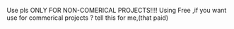 Use pls ONLY FOR NON-COMERICAL PROJECTS!!!!
Using Free ,if you want use for commerical projects ? tell this for me,(that paid)
